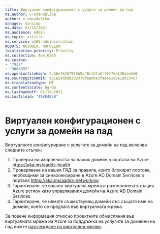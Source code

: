```yaml
---
title: Виртуален конфигурационен с услуги за домейн на пад
ms.author: v-smandalika
author: v-smandalika
manager: dansimp
ms.date: 01/15/2021
ms.audience: Admin
ms.topic: article
ms.service: o365-administration
ROBOTS: NOINDEX, NOFOLLOW
localization_priority: Priority
ms.collection: Adm_O365
ms.custom:
- "7927"
- "9004397"
ms.openlocfilehash: 7c56e467679f9b9a48cfd7a6f70f7ee148ded3e8
ms.sourcegitcommit: a61a29dbd0382370fea0be5fa4a61c9a1a9354c7
ms.translationtype: MT
ms.contentlocale: bg-BG
ms.lasthandoff: 01/18/2021
ms.locfileid: "49884858"
---
```

# <a name="virtual-configuration-with-aad-domain-services"></a>Виртуален конфигурационен с услуги за домейн на пад

Виртуалното конфигуриране с услугите за домейн на пад включва следните стъпки: 

1. Проверка на изправността на вашия домейн в портала на Azure https://aka.ms/aadds-health
2. Проверяване на вашия ГЯД за правила, които блокират портове, необходими за синхронизиране в Azure AD Domain Services в портала https://aka.ms/aadds-networking
3. Гарантиране, че вашата виртуална мрежа е разположена в същия Azure регион като управлявания домейн на Azure AD Domain Services.
4. Гарантиране, че нямате съществуващ домейн със същото име на домейн, което се предлага във виртуалната мрежа.

За повече информация относно проектните обмисляния във виртуалната мрежа на Azure за поддръжка на услугите за домейни на пад вижте [разглеждане на виртуални мрежи](https://docs.microsoft.com/azure/active-directory-domain-services/network-considerations).

